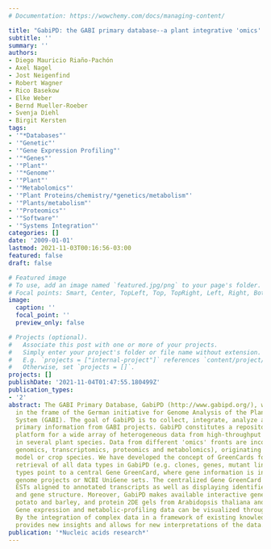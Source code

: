 ```yaml
---
# Documentation: https://wowchemy.com/docs/managing-content/

title: "GabiPD: the GABI primary database--a plant integrative 'omics' database."
subtitle: ''
summary: ''
authors:
- Diego Mauricio Riaño-Pachón
- Axel Nagel
- Jost Neigenfind
- Robert Wagner
- Rico Basekow
- Elke Weber
- Bernd Mueller-Roeber
- Svenja Diehl
- Birgit Kersten
tags:
- '"*Databases"'
- '"Genetic"'
- '"Gene Expression Profiling"'
- '"*Genes"'
- '"Plant"'
- '"*Genome"'
- '"Plant"'
- '"Metabolomics"'
- '"Plant Proteins/chemistry/*genetics/metabolism"'
- '"Plants/metabolism"'
- '"Proteomics"'
- '"Software"'
- '"Systems Integration"'
categories: []
date: '2009-01-01'
lastmod: 2021-11-03T00:16:56-03:00
featured: false
draft: false

# Featured image
# To use, add an image named `featured.jpg/png` to your page's folder.
# Focal points: Smart, Center, TopLeft, Top, TopRight, Left, Right, BottomLeft, Bottom, BottomRight.
image:
  caption: ''
  focal_point: ''
  preview_only: false

# Projects (optional).
#   Associate this post with one or more of your projects.
#   Simply enter your project's folder or file name without extension.
#   E.g. `projects = ["internal-project"]` references `content/project/deep-learning/index.md`.
#   Otherwise, set `projects = []`.
projects: []
publishDate: '2021-11-04T01:47:55.180499Z'
publication_types:
- '2'
abstract: The GABI Primary Database, GabiPD (http://www.gabipd.org/), was established
  in the frame of the German initiative for Genome Analysis of the Plant Biological
  System (GABI). The goal of GabiPD is to collect, integrate, analyze and visualize
  primary information from GABI projects. GabiPD constitutes a repository and analysis
  platform for a wide array of heterogeneous data from high-throughput experiments
  in several plant species. Data from different 'omics' fronts are incorporated (i.e.
  genomics, transcriptomics, proteomics and metabolomics), originating from 14 different
  model or crop species. We have developed the concept of GreenCards for text-based
  retrieval of all data types in GabiPD (e.g. clones, genes, mutant lines). All data
  types point to a central Gene GreenCard, where gene information is integrated from
  genome projects or NCBI UniGene sets. The centralized Gene GreenCard allows visualizing
  ESTs aligned to annotated transcripts as well as displaying identified protein domains
  and gene structure. Moreover, GabiPD makes available interactive genetic maps from
  potato and barley, and protein 2DE gels from Arabidopsis thaliana and Brassica napus.
  Gene expression and metabolic-profiling data can be visualized through MapManWeb.
  By the integration of complex data in a framework of existing knowledge, GabiPD
  provides new insights and allows for new interpretations of the data.
publication: '*Nucleic acids research*'
---
```


